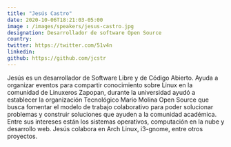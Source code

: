 ```yaml
---
title: "Jesús Castro"
date: 2020-10-06T18:21:03-05:00
image : /images/speakers/jesus-castro.jpg
designation: Desarrollador de software Open Source
country: 
twitter: https://twitter.com/51v4n
linkedin: 
github: https://github.com/jcstr
---
```


Jesús es un desarrollador de Software Libre y de Código Abierto. Ayuda a organizar eventos para compartir conocimiento sobre Linux en la comunidad de Linuxeros Zapopan, durante la universidad ayudó a establecer la organización Tecnológico Mario Molina Open Source que busca fomentar el modelo de trabajo colaborativo para poder solucionar problemas y construir soluciones que ayuden a la comunidad académica. Entre sus intereses están los sistemas operativos, computación en la nube y desarrollo web. Jesús colabora en Arch Linux, i3-gnome, entre otros proyectos.
